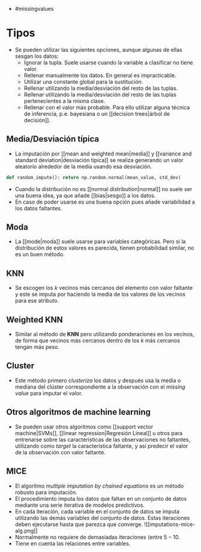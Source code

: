 - #missingvalues 

# Tipos
- Se pueden utilizar las siguientes opciones, aunque algunas de ellas sesgan los datos:
	- Ignorar la tupla. Suele usarse cuando la variable a clasificar no tiene valor.
	- Rellenar manualmente los datos. En general es impracticable.
	- Utilizar una constante global para la sustitución.
	- Rellenar utilizando la media/desviación del resto de las tuplas.
	- Rellenar utilizando la media/desviación del resto de las tuplas pertenecientes a la misma clase.
	- Rellenar con el valor más probable. Para ello utilizar alguna técnica de inferencia, p.e. bayesiana o un [[decision trees|árbol de decisión]].
## Media/Desviación típica
- La imputación por [[mean and weighted mean|media]] y [[variance and standard deviation|desviación típica]] se realiza generando un valor aleatorio alrededor de la media usando esa desviación.
```python
def random_impute(): return np.random.normal(mean_value, std_dev)
```
- Cuando la distribución no es [[normal distribution|normal]] no suele ser una buena idea, ya que añade [[bias|sesgo]] a los datos.
- En caso de poder usarse es una buena opción pues añade variabilidad a los datos faltantes.
## Moda
- La [[mode|moda]] suele usarse para variables categóricas. Pero si la distribución de estos valores es parecida, tienen probabilidad similar, no es un buen método.
## KNN
- Se escogen los $k$ vecinos más cercanos del elemento con valor faltante y este se imputa por haciendo la media de los valores de los vecinos para ese atributo.
## Weighted KNN
- Similar al método de **KNN** pero utilizando ponderaciones en los vecinos, de forma que vecinos más cercanos dentro de los $k$ más cercanos tengan más peso.
## Cluster
- Este método primero *clusteriza* los datos y después usa la media o mediana del clúster correspondiente a la observación con el *missing value* para imputar el valor.
## Otros algoritmos de machine learning
- Se pueden usar otros algoritmos como [[support vector machine|SVMs]], [[linear regression|Regresión Lineal]] u otros para entrenarse sobre las características de las observaciones no faltantes, utilizando como *target* la característica faltante, y así predecir el valor de la observación con valor faltante.
## MICE
- El algoritmo *multiple imputation by chained equations* es un método robusto para imputación. 
- El procedimiento imputa los datos que faltan en un conjunto de datos mediante una serie iterativa de modelos predictivos.  
- En cada iteración, cada variable en el conjunto de datos se imputa utilizando las demás variables del conjunto de datos. Estas iteraciones deben ejecutarse hasta que parezca que converge.
![[imputations-mice-alg.png]]
- Normalmente no requiere de demasiadas iteraciones (entre $5-10$.
- Tiene en cuenta las relaciones entre variables.